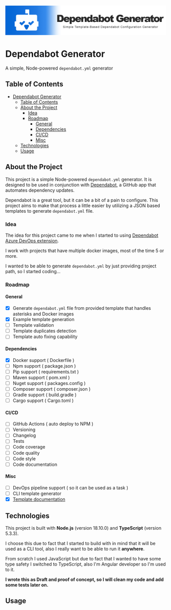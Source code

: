 ![](.images/banner.png)

# Dependabot Generator

A simple, Node-powered `dependabot.yml` generator

## Table of Contents
- [Dependabot Generator](#dependabot-generator)
  - [Table of Contents](#table-of-contents)
  - [About the Project](#about-the-project)
    - [Idea](#idea)
    - [Roadmap](#roadmap)
      - [General](#general)
      - [Dependencies](#dependencies)
      - [CI/CD](#cicd)
      - [Misc](#misc)
  - [Technologies](#technologies)
  - [Usage](#usage)

## About the Project
This project is a simple Node-powered `dependabot.yml` generator. It is designed to be used in conjunction with [Dependabot](https://dependabot.com/), a GitHub app that automates dependency updates. 

Dependabot is a great tool, but it can be a bit of a pain to configure. This project aims to make that process a little easier by utilizing a JSON based templates to generate `dependabot.yml` file.

### Idea

The idea for this project came to me when I started to using [Dependabot Azure DevOps extension](https://github.com/tinglesoftware/dependabot-azure-devops).

I work with projects that have multiple docker images, most of the time 5 or more.

I wanted to be able to generate `dependabot.yml` by just providing project path, so I started coding...

### Roadmap

#### General

- [x] Generate `dependabot.yml` file from provided template that handles asterisks and Docker images
- [x] Example template generation
- [ ] Template validation
- [ ] Template duplicates detection
- [ ] Template auto fixing capability

#### Dependencies

- [x] Docker support ( Dockerfile )
- [ ] Npm support ( package.json )
- [ ] Pip support ( requirements.txt )
- [ ] Maven support ( pom.xml )
- [ ] Nuget support ( packages.config )
- [ ] Composer support ( composer.json )
- [ ] Gradle support ( build.gradle )
- [ ] Cargo support ( Cargo.toml )

#### CI/CD

- [ ] GitHub Actions ( auto deploy to NPM )
- [ ] Versioning
- [ ] Changelog
- [ ] Tests
- [ ] Code coverage
- [ ] Code quality
- [ ] Code style
- [ ] Code documentation

#### Misc

- [ ] DevOps pipeline support ( so it can be used as a task )
- [ ] CLI template generator
- [x] [Template documentation](./docs/templates.md)

## Technologies

This project is built with **Node.js** (version 18.10.0) and **TypeScript** (version 5.3.3).

I choose this due to fact that I started to build with in mind that it will be used as a CLI tool, also I really want to be able to run it **anywhere**.

From scratch I used JavaScript but due to fact that I wanted to have some type safety I switched to TypeScript, also I'm Angular developer so I'm used to it.

**I wrote this as Draft and proof of concept, so I will clean my code and add some tests later on.**

## Usage

